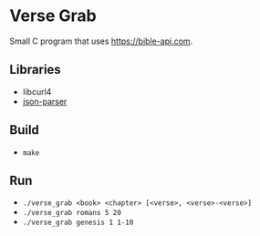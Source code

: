 # Verse Grab

Small C program that uses https://bible-api.com.

## Libraries
- libcurl4
- [json-parser](https://github.com/json-parser/json-parser)

## Build
- `make`
  
## Run
- `./verse_grab <book> <chapter> [<verse>, <verse>-<verse>]`
- `./verse_grab romans 5 20`
- `./verse_grab genesis 1 1-10`
